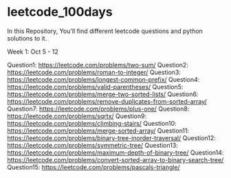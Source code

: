 # leetcode_100days

In this Repository, You'll find different leetcode questions and python solutions to it. 

Week 1: Oct 5 - 12

Question1: https://leetcode.com/problems/two-sum/
Question2: https://leetcode.com/problems/roman-to-integer/
Question3: https://leetcode.com/problems/longest-common-prefix/
Question4: https://leetcode.com/problems/valid-parentheses/
Question5: https://leetcode.com/problems/merge-two-sorted-lists/
Question6: https://leetcode.com/problems/remove-duplicates-from-sorted-array/
Question7: https://leetcode.com/problems/plus-one/
Question8: https://leetcode.com/problems/sqrtx/
Question9: https://leetcode.com/problems/climbing-stairs/
Question10: https://leetcode.com/problems/merge-sorted-array/
Question11: https://leetcode.com/problems/binary-tree-inorder-traversal/
Question12: https://leetcode.com/problems/symmetric-tree/
Question13: https://leetcode.com/problems/maximum-depth-of-binary-tree/
Question14: https://leetcode.com/problems/convert-sorted-array-to-binary-search-tree/
Question15: https://leetcode.com/problems/pascals-triangle/
